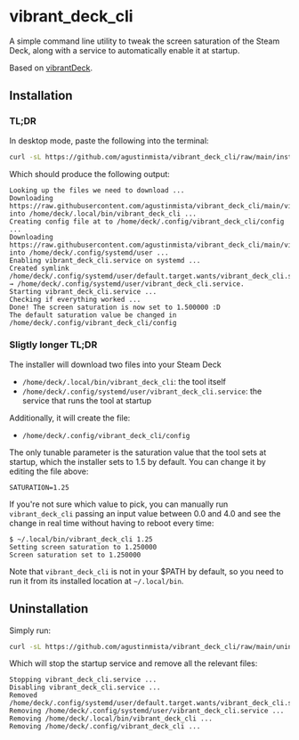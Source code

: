 # vibrant_deck_cli

A simple command line utility to tweak the screen saturation of the Steam Deck, along with a service to automatically enable it at startup.

Based on [vibrantDeck](https://github.com/libvibrant/vibrantDeck).

## Installation

### TL;DR

In desktop mode, paste the following into the terminal:

```bash
curl -sL https://github.com/agustinmista/vibrant_deck_cli/raw/main/install.sh | sh
```

Which should produce the following output:

```
Looking up the files we need to download ...
Downloading https://raw.githubusercontent.com/agustinmista/vibrant_deck_cli/main/vibrant_deck_cli into /home/deck/.local/bin/vibrant_deck_cli ...
Creating config file at to /home/deck/.config/vibrant_deck_cli/config ...
Downloading https://raw.githubusercontent.com/agustinmista/vibrant_deck_cli/main/vibrant_deck_cli.service into /home/deck/.config/systemd/user ...
Enabling vibrant_deck_cli.service on systemd ...
Created symlink /home/deck/.config/systemd/user/default.target.wants/vibrant_deck_cli.service → /home/deck/.config/systemd/user/vibrant_deck_cli.service.
Starting vibrant_deck_cli.service ...
Checking if everything worked ...
Done! The screen saturation is now set to 1.500000 :D
The default saturation value be changed in /home/deck/.config/vibrant_deck_cli/config
```

### Sligtly longer TL;DR

The installer will download two files into your Steam Deck

* `/home/deck/.local/bin/vibrant_deck_cli`: the tool itself
* `/home/deck/.config/systemd/user/vibrant_deck_cli.service`: the service that runs the tool at startup

Additionally, it will create the file:

* `/home/deck/.config/vibrant_deck_cli/config`

The only tunable parameter is the saturation value that the tool sets at startup, which the installer sets to 1.5 by default. You can change it by editing the file above:

```
SATURATION=1.25
```

If you're not sure which value to pick, you can manually run `vibrant_deck_cli` passing an input value between 0.0 and 4.0 and see the change in real time without having to reboot every time:

```
$ ~/.local/bin/vibrant_deck_cli 1.25
Setting screen saturation to 1.250000
Screen saturation set to 1.250000
```

Note that `vibrant_deck_cli` is not in your $PATH by default, so you need to run it from its installed location at `~/.local/bin`.

## Uninstallation

Simply run:

```bash
curl -sL https://github.com/agustinmista/vibrant_deck_cli/raw/main/uninstall.sh | sh
```

Which will stop the startup service and remove all the relevant files:

```
Stopping vibrant_deck_cli.service ...
Disabling vibrant_deck_cli.service ...
Removed /home/deck/.config/systemd/user/default.target.wants/vibrant_deck_cli.service.
Removing /home/deck/.config/systemd/user/vibrant_deck_cli.service ...
Removing /home/deck/.local/bin/vibrant_deck_cli ...
Removing /home/deck/.config/vibrant_deck_cli ...
```
